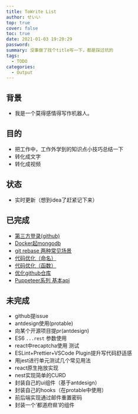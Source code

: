 ```yaml
---
title: ToWrite List
author: せいい
top: true
cover: false
toc: true
date: 2021-01-03 19:20:29
password:
summary: 没事做了找个title写一下，都是踩过坑的
tags:
  - TODO
categories:
  - Output
---
```


## 背景
* 我是一个莫得感情得写作机器人。

## 目的
* 把工作中，工作外学到的知识点小技巧总结一下
* 转化成文字
* 转化成视频

## 状态
* 实时更新（想到idea了赶紧记下来）

## 已完成
* [第三方登录(github)](../login-with-github/)
* [Docker起mongodb](../start-mongodb-with-docker/)
* [git rebase 两种常见场景](../two-scenarios-with-git-rebase/)
* [代码优化（命名）](../code-optimization-1/)
* [代码优化（函数）](../code-optimization-2/)
* [优化github仓库](../clean-your-repo/)
* [Puppeteer系列 基本api](./test-with-puppeteer-1/)

## 未完成
* github提issue
* antdesign使用(protable)
* 向某个开源项目提pr(antdesign)
* ES6 `...rest` 参数使用
* react中recaptcha使用 测试
* ESLint+Prettier+VSCode Plugin提升写代码舒适感
* 用jest进行单元测试几个常见用法
* react原生拖放实现
* nest实现简单的CURD
* 封装自己的ui组件（基于antdesign）
* 封装自己的hooks（在protable中使用）
* 前后端实现通过邮件重置密码
* 封装一个‘都道府県’的组件
